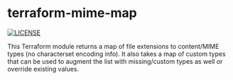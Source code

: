 # terraform-mime-map

[![LICENSE](https://img.shields.io/github/license/reifnir/terraform-mime-map)](https://github.com/reifnir/terraform-mime-map/blob/master/LICENSE)

This Terraform module returns a map of file extensions to content/MIME types (no characterset encoding info). It also takes a map of custom types that can be used to augment the list with missing/custom types as well or override existing values.

